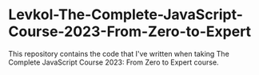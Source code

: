 # Levkol-The-Complete-JavaScript-Course-2023-From-Zero-to-Expert
This repository contains the code that I've written when taking The Complete JavaScript Course 2023: From Zero to Expert course.
